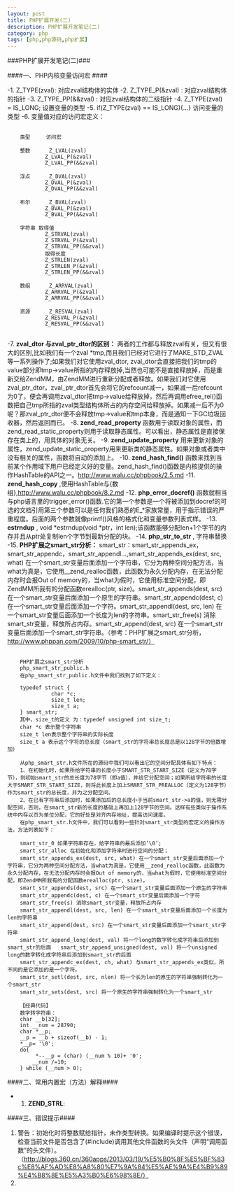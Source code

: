 ```yaml
---
layout: post
title: PHP扩展开发(二)
description: PHP扩展开发笔记(二)
category: php
tags: [php,php源码,php扩展]
---
```

###PHP扩展开发笔记(二)###

####一、PHP内核变量访问宏 ####

-1. Z_TYPE(zval): 对应zval结构体的实体
-2. Z_TYPE_P(&zval) : 对应zval结构体的指针
-3. Z_TYPE_PP(&&zval) : 对应zval结构体的二级指针
-4. Z_TYPE(zval) = IS_LONG; 设置变量的类型
-5. if(Z_TYPE(zval) == IS_LONG){...} 访问变量的类型
-6. 变量值对应的访问宏定义：

```

	类型     访问宏
	
	整数		Z_LVAL(zval)
			Z_LVAL_P(&zval)
			Z_LVAL_PP(&&zval)
			
	浮点		Z_DVAL(zval)
			Z_DVAL_P(&zval)
			Z_DVAL_PP(&&zval)
			
	布尔		Z_BVAL(zval)
			Z_BVAL_P(&zval)
			Z_BVAL_PP(&&zval)
	
	字符串	取得值
			Z_STRVAL(zval)
			Z_STRVAL_P(&zval)
			Z_STRVAL_PP(&&zval)
			取得长度
			Z_STRLEN(zval)
			Z_STRLEN_P(&zval)
			Z_STRLEN_PP(&&zval)
	
	数组		Z_ARRVAL(zval)
			Z_ARRVAL_P(&zval)
			Z_ARRVAL_PP(&&zval)
			
	资源		Z_RESVAL(zval)
			Z_RESVAL_P(&zval)
			Z_RESVAL_PP(&&zval)
	
```

-7. __zval_dtor 与zval_ptr_dtor的区别：__ 两者的工作都与释放zval有关，但又有很大的区别,比如我们有一个zval *tmp,而且我们已经对它进行了MAKE_STD_ZVAL等一系列操作了;如果我们对它使用zval_dtor, zval_dtor会直接把我们的tmp的value部分即tmp->value所指的内存释放掉,当然也可能不是直接释放掉，而是重新交给ZendMM，由ZendMM进行重新分配或者释放。如果我们对它使用zval_ptr_dtor，zval_ptr_dtor首先会将它的refcount减一，如果减一后refcount为0了，便会再调用zval_dtor把tmp->value给释放掉，然后再调用efree_rel()函数把自己tmp所指的zval类型结构体所占的内存空间给释放掉。如果减一后不为0呢？那zval_ptr_dtor便不会释放tmp->value和tmp本身，而是通知一下GC垃圾回收器，然后返回而已。
-8. __zend_read_property__ 函数用于读取对象的属性，而zend_read_static_property则用于读取静态属性。可以看出，静态属性是直接保存在类上的，用具体的对象无关。
-9. __zend_update_property__ 用来更新对象的属性，zend_update_static_property用来更新类的静态属性。如果对象或者类中没有相关的属性，函数将自动的添加上。
-10. __zend_hash_find()__ 函数来找到当前某个作用域下用户已经定义好的变量。zend_hash_find()函数是内核提供的操作HashTable的API之一。http://www.walu.cc/phpbook/2.5.md
-11. __zend_hash_copy__ ,使用HashTable与{数组},http://www.walu.cc/phpbook/8.2.md
-12. __php_error_docref()__  函数就相当与php语言里的trigger_error()函数.它的第一个参数是一个将被添加到docref的可选的文档引用第三个参数可以是任何我们熟悉的E_\*家族常量，用于指示错误的严重程度。后面的两个参数就像printf()风格的格式化和变量参数列表式样。
-13. __estrndup__ , void \*estrndup(void \*ptr，int len);该函数能够分配len+1个字节的内存并且从ptr处复制len个字节到最新分配的块。
-14. __php_str_to_str__ , 字符串替换
-15. __PHP扩展之smart_str分析：__ smart_str：smart_str_appends_ex，smart_str_appendc，smart_str_appendl...,smart_str_appends_ex(dest, src, what) 在一个smart_str变量后面添加一个字符串，它分为两种空间分配方法，当what为真是，它使用__zend_realloc函数，此函数为永久分配内存，在无法分配内存时会报Out of memory的，当what为假时，它使用标准空间分配，即ZendMM所我有的分配函数erealloc(ptr, size)。smart_str_appends(dest, src) 在一个smart_str变量后面添加一个原生的字符串。smart_str_appendc(dest, c) 在一个smart_str变量后面添加一个字符。smart_str_appendl(dest, src, len) 在一个smart_str变量后面添加一个长度为len的字符串。smart_str_free(s) 消除smart_str变量，释放所占内存。smart_str_append(dest, src) 在一个smart_str变量后面添加一个smart_str字符串。（参考：PHP扩展之smart_str分析，http://www.phppan.com/2009/10/php-smart_str/）


```

	PHP扩展之smart_str分析
	php_smart_str_public.h
	在php_smart_str_public.h文件中我们找到了如下定义：

	typedef struct {
              char *c;
              size_t len;
              size_t a;
	} smart_str;
	其中，size_t的定义 为：typedef unsigned int size_t;
	char *c 表示整个字符串
	size_t len表示整个字符串的实际长度
	size_t a 表示这个字符的总长度（smart_str的字符串总长度总是以128字节的倍数增加）

	从php_smart_str.h文件所在的源码中我们可以看出它的空间分配具体有如下特点：
	1、在初始化时，如果所给字符串的长度小于SMART_STR_START_SIZE（定义为78字节），则初始smart_str的总长度为78字节（即a值），并给它分配空间；如果所给字符串的长度大于SMART_STR_START_SIZE，则将此长度上加上SMART_STR_PREALLOC（定义为128字节）作为smart_str的总长度，并为之分配空间。
	2、在已有字符串后添加时，如果添加后的总长度小于当前smart_str->a的值，则无需分配空间，否则，在smart_str新的长度的基础上再加上128字节的空间。这样有些类似于操作系统中内存以页为单位分配，它的好处是对齐内存地址，提高访问速度。
	在php_smart_str.h文件中，我们可以看到一些针对smart_str类型的宏定义的操作方法，方法列表如下：

	smart_str_0 如果字符串存在，给字符串的最后添加’\0’;
	smart_str_alloc 在初始化和添加字符串时进行空间的分配；
	smart_str_appends_ex(dest, src, what) 在一个smart_str变量后面添加一个字符串，它分为两种空间分配方法，当what为真是，它使用__zend_realloc函数，此函数为永久分配内存，在无法分配内存时会报Out of memory的，当what为假时，它使用标准空间分配，即ZendMM所我有的分配函数erealloc(ptr, size)。
	smart_str_appends(dest, src) 在一个smart_str变量后面添加一个原生的字符串
	smart_str_appendc(dest, c) 在一个smart_str变量后面添加一个字符
	smart_str_free(s) 消除smart_str变量，释放所占内存
	smart_str_appendl(dest, src, len) 在一个smart_str变量后面添加一个长度为len的字符串
	smart_str_append(dest, src) 在一个smart_str变量后面添加一个smart_str字符串
	smart_str_append_long(dest, val) 将一个long的数字转化成字符串后添加到smart_str的后面	smart_str_append_unsigned(dest, val) 将一个unsigned long的数字转化成字符串后添加到smart_str的后面
	smart_str_appendc_ex(dest, ch, what) 与smart_str_appends_ex类似，所不同的是它添加的是一个字符。
	smart_str_setl(dest, src, nlen) 将一个长为len的原生的字符串强制转化为一个smart_str
	smart_str_sets(dest, src) 将一个原生的字符串强制转化为一个smart_str

	【经典代码】
	数字转字符串：
	char __b[32];             
	int __num = 28790;
	char *__p;
	__p = __b + sizeof(__b) - 1;
	*__p= '\0';                                                                                                                                                                                     
	do{                                                                                                                                                                                        
		 *--__p = (char) (__num % 10)+ '0';                                                                                                 
		__num /=10;                                                                                                                                                                       
	} while (__num > 0);

```

 
####二、常用内置宏（方法）解释####

- 1. __ZEND_STRL__:

####三、错误提示####

1. 警告：初始化时将整数赋给指针，未作类型转换。如果编译时提示这个错误，检查当前文件是否包含了(#include)调用其他文件函数的头文件（声明“调用函数”的头文件）。（http://blogs.360.cn/360apps/2013/03/19/%E5%B0%8F%E5%BF%83c%E8%AF%AD%E8%A8%80%E7%9A%84%E5%AE%9A%E4%B9%89%E4%B8%8E%E5%A3%B0%E6%98%8E/）
2. 